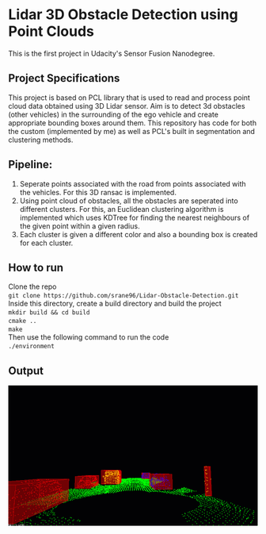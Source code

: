 # Lidar 3D Obstacle Detection using Point Clouds
This is the first project in Udacity's Sensor Fusion Nanodegree.

## Project Specifications
This project is based on PCL library that is used to read and process point cloud data obtained using 3D Lidar sensor. Aim is to detect 3d obstacles (other vehicles) in the surrounding of the ego vehicle and create appropriate bounding boxes around them. This repository has code for both the custom (implemented by me) as well as PCL's built in segmentation and clustering methods. 

## Pipeline:
1. Seperate points associated with the road from points associated with the vehicles. For this 3D ransac is implemented. 
2. Using point cloud of obstacles, all the obstacles are seperated into different clusters. For this, an Euclidean clustering algorithm is implemented which uses KDTree for finding the nearest neighbours of the given point within a given radius.
3. Each cluster is given a different color and also a bounding box is created for each cluster.

## How to run
Clone the repo</br>
`git clone https://github.com/srane96/Lidar-Obstacle-Detection.git` </br>
Inside this directory, create a build directory and build the project</br>
`mkdir build && cd build` </br>
`cmake ..`</br>
`make`</br>
Then use the following command to run the code </br>
`./environment`</br>

## Output
![](media/ObstacleDetectionFPS.gif)

